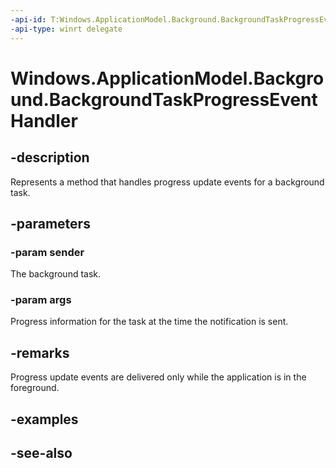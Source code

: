 ```yaml
---
-api-id: T:Windows.ApplicationModel.Background.BackgroundTaskProgressEventHandler
-api-type: winrt delegate
---
```

<!-- Delegate syntax.
public delegate void BackgroundTaskProgressEventHandler(Windows.ApplicationModel.Background.BackgroundTaskRegistration sender, Windows.ApplicationModel.Background.BackgroundTaskProgressEventArgs args)
-->
# Windows.ApplicationModel.Background.BackgroundTaskProgressEventHandler

## -description
Represents a method that handles progress update events for a background task.

## -parameters
### -param sender
The background task.

### -param args
Progress information for the task at the time the notification is sent.


## -remarks
Progress update events are delivered only while the application is in the foreground.

## -examples

## -see-also